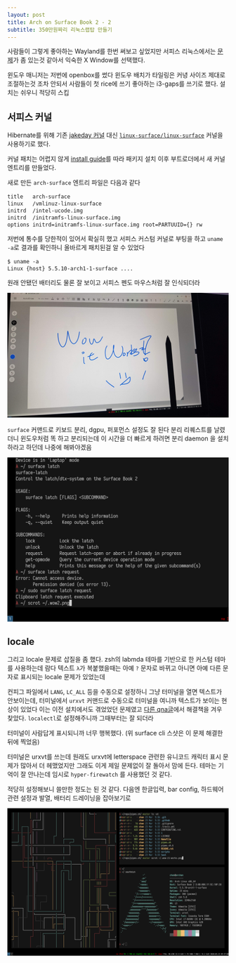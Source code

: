 ```yaml
---
layout: post
title: Arch on Surface Book 2 - 2
subtitle: 350만원짜리 리눅스랩탑 만들기
---
```


사람들이 그렇게 좋아하는 Wayland를 한번 써보고 싶었지만 서피스 리눅스에서는 [문제](https://github.com/jakeday/linux-surface/issues/389)가 좀 있는것 같아서 익숙한 X Window를 선택했다.

윈도우 매니저는 저번에 openbox를 썼다 윈도우 배치가 타일링은 커녕 사이즈 제대로 조절하는것 조차 안되서 사람들이 첫 rice에 쓰기 좋아하는 i3-gaps를 쓰기로 했다. 설치는 쉬우니 적당히 스킵

## 서피스 커널

Hibernate를 위해 기존 [jakeday 커널](http://github.com/jakeday/linux-surface) 대신 [`linux-surface/linux-surface`](https://github.com/linux-surface/linux-surface) 커널을 사용하기로 했다.

커널 패치는 어렵지 않게 [install guide](https://github.com/linux-surface/linux-surface/wiki/Installation-and-Setup)를 따라 패키지 설치 이후 부트로더에서 새 커널 엔트리를 만들었다.

새로 만든 `arch-surface` 엔트리 파일은 다음과 같다

```
title   arch-surface
linux   /vmlinuz-linux-surface
initrd  /intel-ucode.img
initrd  /initramfs-linux-surface.img
options initrd=initramfs-linux-surface.img root=PARTUUID={} rw
```

저번에 통수를 당한적이 있어서 확실히 했고 서피스 커스텀 커널로 부팅을 하고 `uname -a`로 결과를 확인하니 올바르게 패치된걸 알 수 있었다

```
$ uname -a
Linux {host} 5.5.10-arch1-1-surface ....
```

원래 안됐던 배터리도 물론 잘 보이고 서피스 펜도 마우스처럼 잘 인식되더라

![surface-pen-on-linux](/img/surface-pen-on-linux.jpg)

`surface` 커맨드로 키보드 분리, dgpu, 퍼포먼스 설정도 잘 된다
분리 리퀘스트를 날렸더니 윈도우처럼 똑 하고 분리되는데 이 시간을 더 빠르게 하려면 분리 daemon 을 설치하라고 하던데 나중에 해봐야겠음

![surface-latch](/img/surface-latch.png)

## locale

그리고 locale 문제로 삽질을 좀 했다. zsh의 labmda 테마를 기반으로 한 커스텀 테마를 사용하는데 람다 텍스트 `λ`가 복붙했을때는 아예 `?` 문자로 바뀌고 아니면 아예 다른 문자로 표시되는 locale 문제가 있었는데

컨피그 파일에서 `LANG`, `LC_ALL` 등을 수동으로 설정하니 그냥 터미널을 열면 텍스트가 안보이는데, 터미널에서 `urxvt` 커맨드로 수동으로 터미널을 여니까 텍스트가 보이는 현상이 있었다
이는 이전 설치에서도 겪었었던 문제였고 [다른 qna글](https://superuser.com/questions/509950/why-are-unicode-characters-not-rendering-correctly)에서 해결책을 겨우 찾았다. `localectl`로 설정해주니까 그때부터는 잘 되더라

터미널이 사람답게 표시되니까 너무 행복했다. (위 surface cli 스샷은 이 문제 해결한 뒤에 찍었음)

터미널은 urxvt를 쓰는데 원래도 urxvt에 letterspace 관련한 유니코드 캐릭터 표시 문제가 많아서 더 헤맸었지만 그래도 이게 제일 문제없이 잘 돌아서 맘에 든다. 테마는 기억이 잘 안나는데 임시로 `hyper-firewatch` 를 사용했던 것 같다.

적당히 설정해보니 쓸만한 정도는 된 것 같다. 다음엔 한글입력, bar config, 하드웨어 관련 설정과 발열, 배터리 드레이닝을 잡아보기로

![terminal](/img/neofetch.png)